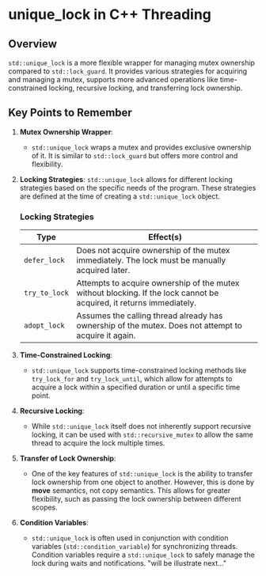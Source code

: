 # unique_lock in C++ Threading

## Overview

`std::unique_lock` is a more flexible wrapper for managing mutex ownership compared to `std::lock_guard`. It provides various strategies for acquiring and managing a mutex, supports more advanced operations like time-constrained locking, recursive locking, and transferring lock ownership.

## Key Points to Remember

1. **Mutex Ownership Wrapper**:
   - `std::unique_lock` wraps a mutex and provides exclusive ownership of it. It is similar to `std::lock_guard` but offers more control and flexibility.

2. **Locking Strategies**:
   `std::unique_lock` allows for different locking strategies based on the specific needs of the program. These strategies are defined at the time of creating a `std::unique_lock` object.

   ### Locking Strategies
   | **Type**       | **Effect(s)**                                                                 |
   |----------------|-------------------------------------------------------------------------------|
   | `defer_lock`   | Does not acquire ownership of the mutex immediately. The lock must be manually acquired later. |
   | `try_to_lock`  | Attempts to acquire ownership of the mutex without blocking. If the lock cannot be acquired, it returns immediately. |
   | `adopt_lock`   | Assumes the calling thread already has ownership of the mutex. Does not attempt to acquire it again. |

3. **Time-Constrained Locking**:
   - `std::unique_lock` supports time-constrained locking methods like `try_lock_for` and `try_lock_until`, which allow for attempts to acquire a lock within a specified duration or until a specific time point.

4. **Recursive Locking**:
   - While `std::unique_lock` itself does not inherently support recursive locking, it can be used with `std::recursive_mutex` to allow the same thread to acquire the lock multiple times.

5. **Transfer of Lock Ownership**:
   - One of the key features of `std::unique_lock` is the ability to transfer lock ownership from one object to another. However, this is done by **move** semantics, not copy semantics. This allows for greater flexibility, such as passing the lock ownership between different scopes.

6. **Condition Variables**:
   - `std::unique_lock` is often used in conjunction with condition variables (`std::condition_variable`) for synchronizing threads. Condition variables require a `std::unique_lock` to safely manage the lock during waits and notifications. "will be illustrate next..." 

